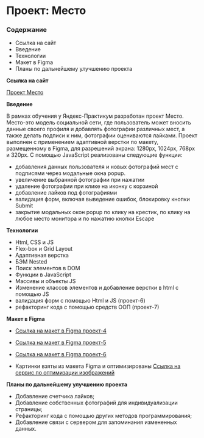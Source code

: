 # Проект: Место

### Содержание
* Ссылка на сайт
* Введение
* Технологии
* Макет в Figma
* Планы по дальнейшему улучшению проекта

**Ссылка на сайт**

[Проект Место](https://andrey-grishkov.github.io/mesto/)

**Введение**

В рамках обучения у Яндекс-Практикум разработан проект Место.
Место-это модель социальной сети, где пользователь может
вносить данные своего профиля и добавлять фотографии различных мест, а также делать подписи к ним,
фотографии оцениваются лайками.
Проект выполнен с применением адаптивной верстки по макету, размещенному в Figma, для разрешений экрана: 1280px, 1024px, 768px и 320px.
С помощью JavaScript реализованы следующие функции:
* добавления данных пользователя и новых фотографий мест с подписями через модальные окна popup.
* увеличение выбранной фотографии при нажатии
* удаление фотографии при клике на иконку с корзиной
* добавление лайков под фотографиями
* валидация форм, включая выведение ошибок, блокировку кнопки Submit
* закрытие модальных окон popup по клику на крестик, по клику на любое место монитора и по нажатию кнопки Escape

**Технологии**

* Html, CSS и JS
* Flex-box и Grid Layout
* Адаптивная верстка
* БЭМ Nested
* Поиск элементов в DOM
* Функции в JavaScript
* Массивы и объекты JS  
* Изменение классов элементов и добавление верстки в html с помощью JS
* валидация форм с помощью Html и JS (проект-6)
* рефакторинг кода с помощью средств ООП (проект-7)

**Макет в Figma**

*  [Ссылка на макет в Figma проект-4](https://www.figma.com/file/2cn9N9jSkmxD84oJik7xL7/JavaScript.-Sprint-4?node-id=0%3A1)

*  [Ссылка на макет в Figma проект-5](https://www.figma.com/file/bjyvbKKJN2naO0ucURl2Z0/JavaScript.-Sprint-5?node-id=0%3A1)

*  [Ссылка на макет в Figma проект-6](https://www.figma.com/file/kRVLKwYG3d1HGLvh7JFWRT/JavaScript.-Sprint-6?node-id=0%3A1)
   
* Картинки взяты из макета Figma и оптимизированы
  [Ссылка на сервис по оптимизации изображений](https://tinypng.com/)

**Планы по дальнейшему улучшению проекта**

* Добавление счетчика лайков;
* Добавление собственных фотографий для индивидуализации страницы;
* Рефакторинг кода с помощью других методов программирования;
* Добавление связи с сервером для запоминания измененных данных.


